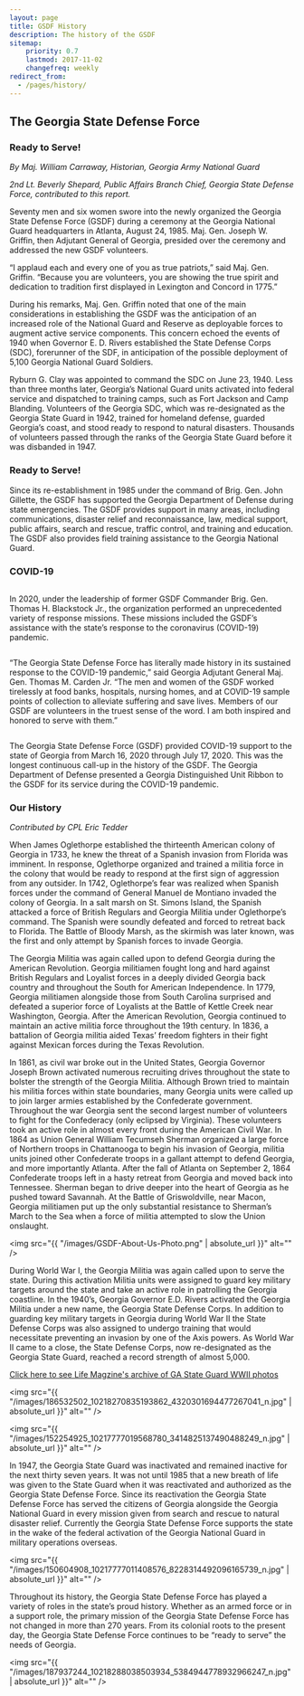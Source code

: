 ```yaml
---
layout: page
title: GSDF History
description: The history of the GSDF
sitemap:
    priority: 0.7
    lastmod: 2017-11-02
    changefreq: weekly
redirect_from:
  - /pages/history/
---
```


## The Georgia State Defense Force

### Ready to Serve!

_By Maj. William Carraway, Historian, Georgia Army National Guard_

_2nd Lt. Beverly Shepard, Public Affairs Branch Chief, Georgia State Defense Force, contributed to this report._




Seventy men and six women swore into the newly organized the Georgia State Defense Force (GSDF) during a ceremony at the Georgia National Guard headquarters in Atlanta, August 24, 1985. Maj. Gen. Joseph W. Griffin, then Adjutant General of Georgia, presided over the ceremony and addressed the new GSDF volunteers.

“I applaud each and every one of you as true patriots,” said Maj. Gen. Griffin. “Because you are volunteers, you are showing the true spirit and dedication to tradition first displayed in Lexington and Concord in 1775.”



During his remarks, Maj. Gen. Griffin noted that one of the main considerations in establishing the GSDF was the anticipation of an increased role of the National Guard and Reserve as deployable forces to augment active service components. This concern echoed the events of 1940 when Governor E. D. Rivers established the State Defense Corps (SDC), forerunner of the SDF, in anticipation of the possible deployment of 5,100 Georgia National Guard Soldiers.

Ryburn G. Clay was appointed to command the SDC on June 23, 1940. Less than three  months later, Georgia’s National Guard units activated into federal service and dispatched to training camps, such as Fort Jackson and Camp Blanding. Volunteers of the Georgia SDC, which was re-designated as the Georgia State Guard in 1942, trained for homeland defense, guarded Georgia’s coast, and stood ready to respond to natural disasters. Thousands of volunteers passed through the ranks of the Georgia State Guard before it was disbanded in 1947.



### Ready to Serve!

Since its re-establishment in 1985 under the command of Brig. Gen. John Gillette, the GSDF has supported the Georgia Department of Defense during state emergencies. The GSDF provides support in many areas, including communications, disaster relief and reconnaissance, law, medical support, public affairs, search and rescue, traffic control, and training and education. The GSDF also provides field training assistance to the Georgia National Guard.


### COVID-19


<a href="https://www.flickr.com/photos/georgia_state_defense_force/49762041936/">
    <span class="image right">
        <img src="{{ "/images/GSDF-Food-Bank-300x199.jpg" | absolute_url }}" alt="" />
    </span>
</a>


In 2020, under the leadership of former GSDF Commander Brig. Gen. Thomas H. Blackstock Jr., the organization performed an unprecedented variety of response missions. These missions included the GSDF’s assistance with the state’s response to the coronavirus (COVID-19) pandemic.

<a href="https://www.flickr.com/photos/georgia_state_defense_force/49759000792/">
    <span class="image left">
        <img src="{{ "/images/49759000792_0bdfbb3109_c.jpg" | absolute_url }}" alt="" />
    </span>
</a>

“The Georgia State Defense Force has literally made history in its sustained response to the COVID-19 pandemic,” said Georgia Adjutant General Maj. Gen. Thomas M. Carden Jr. “The men and women of the GSDF worked tirelessly at food banks, hospitals, nursing homes, and at COVID-19 sample points of collection to alleviate suffering and save lives. Members of our GSDF are volunteers in the truest sense of the word. I am both inspired and honored to serve with them.”

<a href="https://www.flickr.com/photos/georgia_state_defense_force/49932296246/">
    <span class="image right">
        <img src="{{ "/images/49932296246_c09a71e0ca_c.jpg" | absolute_url }}" alt="" />
    </span>
</a>


The Georgia State Defense Force (GSDF) provided COVID-19 support to the state of Georgia from March 16, 2020 through July 17, 2020. This was the longest continuous call-up in the history of the GSDF. The Georgia Department of Defense presented a Georgia Distinguished Unit Ribbon to the GSDF for its service during the COVID-19 pandemic.

### Our History

_Contributed by CPL Eric Tedder_

When James Oglethorpe established the thirteenth American colony of Georgia in 1733, he knew the threat of a Spanish invasion from Florida was imminent. In response, Oglethorpe organized and trained a militia force in the colony that would be ready to respond at the first sign of aggression from any outsider. In 1742, Oglethorpe’s fear was realized when Spanish forces under the command of General Manuel de Montiano invaded the colony of Georgia. In a salt marsh on St. Simons Island, the Spanish attacked a force of British Regulars and Georgia Militia under Oglethorpe’s command. The Spanish were soundly defeated and forced to retreat back to Florida. The Battle of Bloody Marsh, as the skirmish was later known, was the first and only attempt by Spanish forces to invade Georgia.

The Georgia Militia was again called upon to defend Georgia during the American Revolution. Georgia militiamen fought long and hard against British Regulars and Loyalist forces in a deeply divided Georgia back country and throughout the South for American Independence. In 1779, Georgia militiamen alongside those from South Carolina surprised and defeated a superior force of Loyalists at the Battle of Kettle Creek near Washington, Georgia. After the American Revolution, Georgia continued to maintain an active militia force throughout the 19th century. In 1836, a battalion of Georgia militia aided Texas’ freedom fighters in their fight against Mexican forces during the Texas Revolution.

In 1861, as civil war broke out in the United States, Georgia Governor Joseph Brown activated numerous recruiting drives throughout the state to bolster the strength of the Georgia Militia. Although Brown tried to maintain his militia forces within state boundaries, many Georgia units were called up to join larger armies established by the Confederate government. Throughout the war Georgia sent the second largest number of volunteers to fight for the Confederacy (only eclipsed by Virginia). These volunteers took an active role in almost every front during the American Civil War. In 1864 as Union General William Tecumseh Sherman organized a large force of Northern troops in Chattanooga to begin his invasion of Georgia, militia units joined other Confederate troops in a gallant attempt to defend Georgia, and more importantly Atlanta. After the fall of Atlanta on September 2, 1864 Confederate troops left in a hasty retreat from Georgia and moved back into Tennessee. Sherman began to drive deeper into the heart of Georgia as he pushed toward Savannah. At the Battle of Griswoldville, near Macon, Georgia militiamen put up the only substantial resistance to Sherman’s March to the Sea when a force of militia attempted to slow the Union onslaught.

<span class="image left"><img src="{{ "/images/GSDF-About-Us-Photo.png" | absolute_url }}" alt="" /></span>

During World War I, the Georgia Militia was again called upon to serve the state. During this activation Militia units were assigned to guard key military targets around the state and take an active role in patrolling the Georgia coastline. In the 1940’s, Georgia Governor E.D. Rivers activated the Georgia Militia under a new name, the Georgia State Defense Corps. In addition to guarding key military targets in Georgia during World War II the State Defense Corps was also assigned to undergo training that would necessitate preventing an invasion by one of the Axis powers. As World War II came to a close, the State Defense Corps, now re-designated as the Georgia State Guard, reached a record strength of almost 5,000. 
<div class="box">
<p><a href="https://artsandculture.google.com/search/asset?q=georgia%20state%20guard&p=life-photo-collection">Click here to see Life Magzine's archive of GA State Guard WWII photos</a></p>
</div>


<span class="image fit"><img src="{{ "/images/186532502_10218270835193862_4320301694477267041_n.jpg" | absolute_url }}" alt="" /></span>

<span class="image right"><img src="{{ "/images/152254925_10217777019568780_3414825137490488249_n.jpg" | absolute_url }}" alt="" /></span>

In 1947, the Georgia State Guard was inactivated and remained inactive for the next thirty seven years. It was not until 1985 that a new breath of life was given to the State Guard when it was reactivated and authorized as the Georgia State Defense Force. Since its reactivation the Georgia State Defense Force has served the citizens of Georgia alongside the Georgia National Guard in every mission given from search and rescue to natural disaster relief. Currently the Georgia State Defense Force supports the state in the wake of the federal activation of the Georgia National Guard in military operations overseas.

<span class="image left"><img src="{{ "/images/150604908_10217777011408576_8228314492096165739_n.jpg" | absolute_url }}" alt="" /></span>

Throughout its history, the Georgia State Defense Force has played a variety of roles in the state’s proud history. Whether as an armed force or in a support role, the primary mission of the Georgia State Defense Force has not changed in more than 270 years. From its colonial roots to the present day, the Georgia State Defense Force continues to be “ready to serve” the needs of Georgia.

 <span class="image fit"><img src="{{ "/images/187937244_10218288038503934_5384944778932966247_n.jpg" | absolute_url }}" alt="" /></span>






